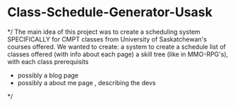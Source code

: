 # Class-Schedule-Generator-Usask
*/
The main idea of this project was to create a scheduling system SPECIFICALLY for CMPT classes from University of Saskatchewan's courses offered.
We wanted to create:
  a system to create a schedule 
  list of classes offered (with info about each page)
  a skill tree (like in MMO-RPG's), with each class prerequisits 
  * possibly a blog page 
  * possibly a about me page , describing the devs

*/
